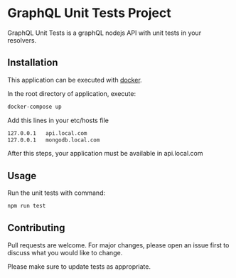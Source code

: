 # GraphQL Unit Tests Project

GraphQL Unit Tests is a graphQL nodejs API with unit tests in your resolvers.

## Installation

This application can be executed with [docker](https://www.docker.com).

In the root directory of application, execute:

```bash
docker-compose up
```
Add this lines in your etc/hosts file
```bash
127.0.0.1	api.local.com
127.0.0.1	mongodb.local.com
```
After this steps, your application must be available in  api.local.com
## Usage
Run the unit tests with command:
```bash
npm run test
```

## Contributing
Pull requests are welcome. For major changes, please open an issue first to discuss what you would like to change.

Please make sure to update tests as appropriate.
